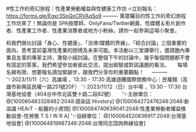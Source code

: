 ---
---
#性工作的奇幻旅程｜性產業勞動權益與性健康工作坊
🔥立刻報名：https://forms.gle/Egxr3SpQxCRVAqSo9
———
萬眾矚目的性工作的奇幻旅程工作坊來了！無論你是 SPA按摩師、OnlyFans/Twitter網黃、性媒體＆影片創作者、性產業工作者、性產業消費者或地方小粉絲，請你一起參與這場小聚會。

和我們做伙討論「身心、性健康」、「法律/媒體的界線」、「綜合討論」三個重要的面向，思考當前臺灣性產業的困境及未來可能。本活動以三堂課舉行，邀請圈內專業且友善的專家主持，激發小組討論。在整個下午的討論中，幾乎每個問題都不會有固定的答案，我們希望參加者彼此交流，提出經驗或對該議題的看法。
　
每場名額有限，想要報名請加緊腳步，跟我們分享你的重要觀點！
　
———
'✨2023/11/11（六）高雄場 ，13:30 - 17:30
高雄道騰國際商務中心｜民權館（高雄市新興區民權一路251號20F）
'✨2023/11/12（日）台中場 ，13:30 - 17:30
台灣基地協會（404台中市北區雙十路二段82號）
　
'✨主辦單位：
@[100080483328482:2048:感染誌 Hivstory]
@[100064272476248:2048:新滋識 HEArT - 船醫的小房間]
@[100064740639041:2048:性產業勞動者權益推動協會-性勞推 T S I W R A]
'✨協辦單位：
@[100064520836917:2048:台灣基地協會]
@[100064819987346:2048:台灣同志諮詢熱線協會]